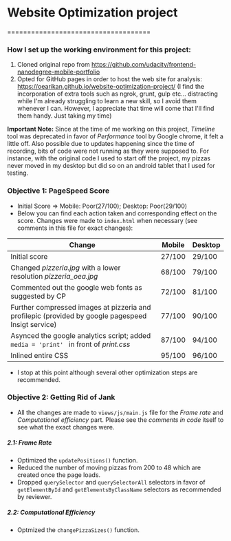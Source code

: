 # Website Optimization project
====================================
### How I set up the working environment for this project:
  1. Cloned original repo from https://github.com/udacity/frontend-nanodegree-mobile-portfolio
  2. Opted for GitHub pages in order to host the web site for analysis: https://oearikan.github.io/website-optimization-project/ (I find the incorporation of extra tools such as ngrok, grunt, gulp etc... distracting while I'm already struggling to learn a new skill, so I avoid them whenever I can. However, I appreciate that time will come that I'll find them handy. Just taking my time)

**Important Note:** Since at the time of me working on this project, *Timeline* tool was deprecated in favor of *Performance* tool by Google chrome, it felt a little off. Also possible due to updates happening since the time of recording, bits of code were not running as they were supposed to. For instance, with the original code I used to start off the project, my pizzas never moved in my desktop but did so on an android tablet that I used for testing.

### Objective 1: PageSpeed Score
- Initial Score => Mobile: Poor(27/100); Desktop: Poor(29/100)
- Below you can find each action taken and corresponding effect on the score. Changes were made to ```index.html``` when necessary (see comments in this file for exact changes):

|Change|Mobile|Desktop|
|------|---------|-----|
|Initial score|27/100|29/100|
|Changed *pizzeria.jpg* with a lower resolution *pizzeria_oea.jpg*| 68/100|79/100|
|Commented out the google web fonts as suggested by CP|72/100|81/100|
|Further compressed images at pizzeria and profilepic (provided by google pagespeed Insigt service)|77/100|90/100|
|Asynced the google analytics script; added ```media = 'print' ``` in front of *print.css*|87/100|94/100|
|Inlined entire CSS|95/100|96/100|

- I stop at this point although several other optimization steps are recommended.

### Objective 2: Getting Rid of Jank

- All the changes are made to ```views/js/main.js``` file for the *Frame rate* and *Computational efficiency* part. Please see the *comments in code* itself to see what the exact changes were.

##### 2.1: Frame Rate
- Optimized the ```updatePositions()``` function.
- Reduced the number of moving pizzas from 200 to 48 which are created once the page loads.
- Dropped ```querySelector``` and ```querySelectorAll``` selectors in favor of ```getElementById``` and ```getElementsByClassName``` selectors as recommended by reviewer.

##### 2.2: Computational Efficiency
- Optmized the ```changePizzaSizes()``` function.
